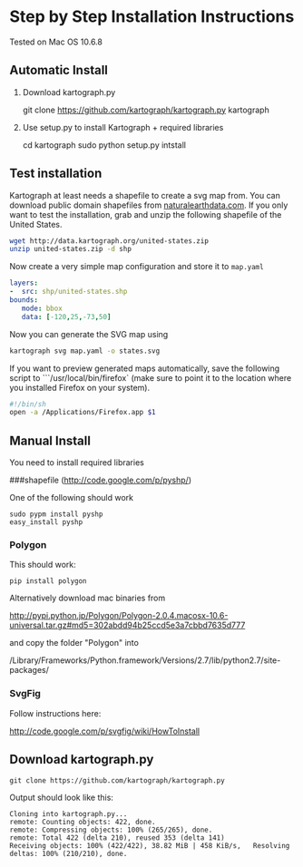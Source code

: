 # Step by Step Installation Instructions

Tested on Mac OS 10.6.8


## Automatic Install

1. Download kartograph.py

	git clone https://github.com/kartograph/kartograph.py kartograph

2. Use setup.py to install Kartograph + required libraries

	cd kartograph
	sudo python setup.py intstall


## Test installation

Kartograph at least needs a shapefile to create a svg map from. You can download public domain shapefiles from [naturalearthdata.com](http://www.naturalearthdata.com/downloads/). If you only want to test the installation, grab and unzip the following shapefile of the United States.

```bash
wget http://data.kartograph.org/united-states.zip
unzip united-states.zip -d shp
```

Now create a very simple map configuration and store it to ``map.yaml``

```yaml
layers:
-  src: shp/united-states.shp
bounds:
   mode: bbox
   data: [-120,25,-73,50]
```

Now you can generate the SVG map using

```bash
kartograph svg map.yaml -o states.svg
```

If you want to preview generated maps automatically, save the following script to ```/usr/local/bin/firefox` (make sure to point it to the location where you installed Firefox on your system).

```bash
#!/bin/sh
open -a /Applications/Firefox.app $1
```



## Manual Install

You need to install required libraries

###shapefile (http://code.google.com/p/pyshp/)

One of the following should work

	sudo pypm install pyshp
	easy_install pyshp


### Polygon

This should work:

	pip install polygon

Alternatively download mac binaries from 

http://pypi.python.jp/Polygon/Polygon-2.0.4.macosx-10.6-universal.tar.gz#md5=302abdd94b25ccd5e3a7cbbd7635d777

and copy the folder "Polygon" into

/Library/Frameworks/Python.framework/Versions/2.7/lib/python2.7/site-packages/

### SvgFig

Follow instructions here:

http://code.google.com/p/svgfig/wiki/HowToInstall

## Download kartograph.py

	git clone https://github.com/kartograph/kartograph.py

Output should look like this:

	Cloning into kartograph.py...
	remote: Counting objects: 422, done.
	remote: Compressing objects: 100% (265/265), done.
	remote: Total 422 (delta 210), reused 353 (delta 141)
	Receiving objects: 100% (422/422), 38.82 MiB | 458 KiB/s, 	Resolving deltas: 100% (210/210), done.

